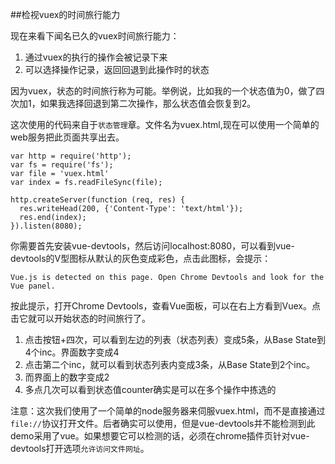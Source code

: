 ##检视vuex的时间旅行能力

现在来看下闻名已久的vuex时间旅行能力：

1. 通过vuex的执行的操作会被记录下来
2. 可以选择操作记录，返回回退到此操作时的状态

因为vuex，状态的时间旅行称为可能。举例说，比如我的一个状态值为0，做了四次加1，如果我选择回退到第二次操作，那么状态值会恢复到2。

这次使用的代码来自于`状态管理`章。文件名为vuex.html,现在可以使用一个简单的web服务把此页面共享出去。

    var http = require('http');
    var fs = require('fs');
    var file = 'vuex.html'
    var index = fs.readFileSync(file);
    
    http.createServer(function (req, res) {
      res.writeHead(200, {'Content-Type': 'text/html'});
      res.end(index);
    }).listen(8080);

你需要首先安装vue-devtools，然后访问localhost:8080，可以看到vue-devtools的V型图标从默认的灰色变成彩色，点击此图标，会提示：

    Vue.js is detected on this page. Open Chrome Devtools and look for the Vue panel.

按此提示，打开Chrome Devtools，查看Vue面板，可以在右上方看到Vuex。点击它就可以开始状态的时间旅行了。

1. 点击按钮+四次，可以看到左边的列表（状态列表）变成5条，从Base State到4个inc。界面数字变成4
2. 点击第二个inc，就可以看到状态列表内变成3条，从Base State到2个inc。
3. 而界面上的数字变成2
4. 多点几次可以看到状态值counter确实是可以在多个操作中拣选的

注意：这次我们使用了一个简单的node服务器来伺服vuex.html，而不是直接通过`file://`协议打开文件。后者确实可以使用，但是vue-devtools并不能检测到此demo采用了vue。如果想要它可以检测的话，必须在chrome插件页针对vue-devtools打开选项`允许访问文件网址`。
